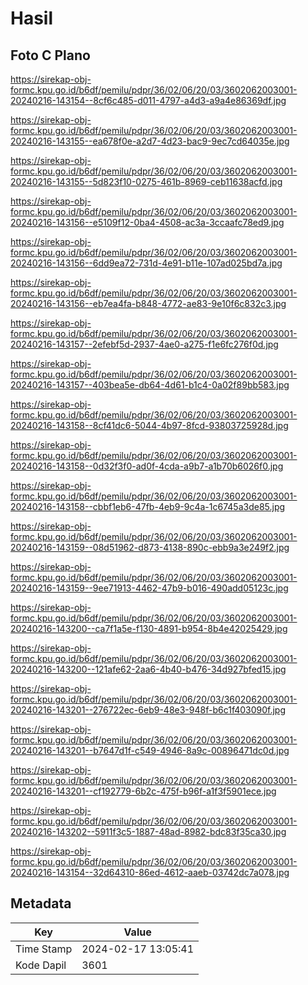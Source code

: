 # Hasil

## Foto C Plano

https://sirekap-obj-formc.kpu.go.id/b6df/pemilu/pdpr/36/02/06/20/03/3602062003001-20240216-143154--8cf6c485-d011-4797-a4d3-a9a4e86369df.jpg

https://sirekap-obj-formc.kpu.go.id/b6df/pemilu/pdpr/36/02/06/20/03/3602062003001-20240216-143155--ea678f0e-a2d7-4d23-bac9-9ec7cd64035e.jpg

https://sirekap-obj-formc.kpu.go.id/b6df/pemilu/pdpr/36/02/06/20/03/3602062003001-20240216-143155--5d823f10-0275-461b-8969-ceb11638acfd.jpg

https://sirekap-obj-formc.kpu.go.id/b6df/pemilu/pdpr/36/02/06/20/03/3602062003001-20240216-143156--e5109f12-0ba4-4508-ac3a-3ccaafc78ed9.jpg

https://sirekap-obj-formc.kpu.go.id/b6df/pemilu/pdpr/36/02/06/20/03/3602062003001-20240216-143156--6dd9ea72-731d-4e91-b11e-107ad025bd7a.jpg

https://sirekap-obj-formc.kpu.go.id/b6df/pemilu/pdpr/36/02/06/20/03/3602062003001-20240216-143156--eb7ea4fa-b848-4772-ae83-9e10f6c832c3.jpg

https://sirekap-obj-formc.kpu.go.id/b6df/pemilu/pdpr/36/02/06/20/03/3602062003001-20240216-143157--2efebf5d-2937-4ae0-a275-f1e6fc276f0d.jpg

https://sirekap-obj-formc.kpu.go.id/b6df/pemilu/pdpr/36/02/06/20/03/3602062003001-20240216-143157--403bea5e-db64-4d61-b1c4-0a02f89bb583.jpg

https://sirekap-obj-formc.kpu.go.id/b6df/pemilu/pdpr/36/02/06/20/03/3602062003001-20240216-143158--8cf41dc6-5044-4b97-8fcd-93803725928d.jpg

https://sirekap-obj-formc.kpu.go.id/b6df/pemilu/pdpr/36/02/06/20/03/3602062003001-20240216-143158--0d32f3f0-ad0f-4cda-a9b7-a1b70b6026f0.jpg

https://sirekap-obj-formc.kpu.go.id/b6df/pemilu/pdpr/36/02/06/20/03/3602062003001-20240216-143158--cbbf1eb6-47fb-4eb9-9c4a-1c6745a3de85.jpg

https://sirekap-obj-formc.kpu.go.id/b6df/pemilu/pdpr/36/02/06/20/03/3602062003001-20240216-143159--08d51962-d873-4138-890c-ebb9a3e249f2.jpg

https://sirekap-obj-formc.kpu.go.id/b6df/pemilu/pdpr/36/02/06/20/03/3602062003001-20240216-143159--9ee71913-4462-47b9-b016-490add05123c.jpg

https://sirekap-obj-formc.kpu.go.id/b6df/pemilu/pdpr/36/02/06/20/03/3602062003001-20240216-143200--ca7f1a5e-f130-4891-b954-8b4e42025429.jpg

https://sirekap-obj-formc.kpu.go.id/b6df/pemilu/pdpr/36/02/06/20/03/3602062003001-20240216-143200--121afe62-2aa6-4b40-b476-34d927bfed15.jpg

https://sirekap-obj-formc.kpu.go.id/b6df/pemilu/pdpr/36/02/06/20/03/3602062003001-20240216-143201--276722ec-6eb9-48e3-948f-b6c1f403090f.jpg

https://sirekap-obj-formc.kpu.go.id/b6df/pemilu/pdpr/36/02/06/20/03/3602062003001-20240216-143201--b7647d1f-c549-4946-8a9c-00896471dc0d.jpg

https://sirekap-obj-formc.kpu.go.id/b6df/pemilu/pdpr/36/02/06/20/03/3602062003001-20240216-143201--cf192779-6b2c-475f-b96f-a1f3f5901ece.jpg

https://sirekap-obj-formc.kpu.go.id/b6df/pemilu/pdpr/36/02/06/20/03/3602062003001-20240216-143202--5911f3c5-1887-48ad-8982-bdc83f35ca30.jpg

https://sirekap-obj-formc.kpu.go.id/b6df/pemilu/pdpr/36/02/06/20/03/3602062003001-20240216-143154--32d64310-86ed-4612-aaeb-03742dc7a078.jpg


## Metadata

| Key        | Value               |
| ---------- | ------------------- |
| Time Stamp | 2024-02-17 13:05:41 |
| Kode Dapil | 3601                |



